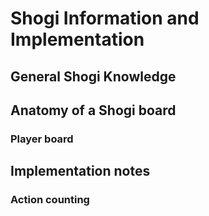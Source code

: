 # Shogi Information and Implementation

## General Shogi Knowledge

## Anatomy of a Shogi board

### Player board

## Implementation notes
### Action counting



